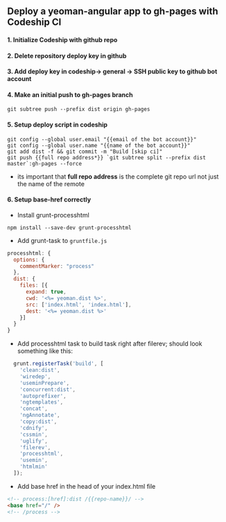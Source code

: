 ## Deploy a yeoman-angular app to gh-pages with Codeship CI

#### 1. Initialize Codeship with github repo

#### 2. Delete repository deploy key in github

#### 3. Add deploy key in codeship-> general -> SSH public key to github bot account

#### 4. Make an initial push to gh-pages branch

```Shell
git subtree push --prefix dist origin gh-pages
```

#### 5. Setup deploy script in codeship

```Shell
git config --global user.email "{{email of the bot account}}"
git config --global user.name "{{name of the bot account}}"
git add dist -f && git commit -m "Build [skip ci]"
git push {{full repo address*}} `git subtree split --prefix dist master`:gh-pages --force
```

* its important that **full repo address** is the complete git repo url not just the name of the remote

#### 6. Setup base-href correctly

* Install grunt-processhtml

```Shell
npm install --save-dev grunt-processhtml
```

* Add grunt-task to `gruntfile.js`

```Javascript
processhtml: {
  options: {
    commentMarker: "process"
  },
  dist: {
    files: [{
      expand: true,
      cwd: '<%= yeoman.dist %>',
      src: ['index.html', 'index.html'],
      dest: '<%= yeoman.dist %>'
    }]
  }
}
```

* Add processhtml task to build task right after filerev; should look something like this:

```Javascript
  grunt.registerTask('build', [
    'clean:dist',
    'wiredep',
    'useminPrepare',
    'concurrent:dist',
    'autoprefixer',
    'ngtemplates',
    'concat',
    'ngAnnotate',
    'copy:dist',
    'cdnify',
    'cssmin',
    'uglify',
    'filerev',
    'processhtml',
    'usemin',
    'htmlmin'
  ]);
```

* Add base href in the head of your index.html file

```HTML
<!-- process:[href]:dist /{{repo-name}}/ -->
<base href="/" />
<!-- /process -->
```
